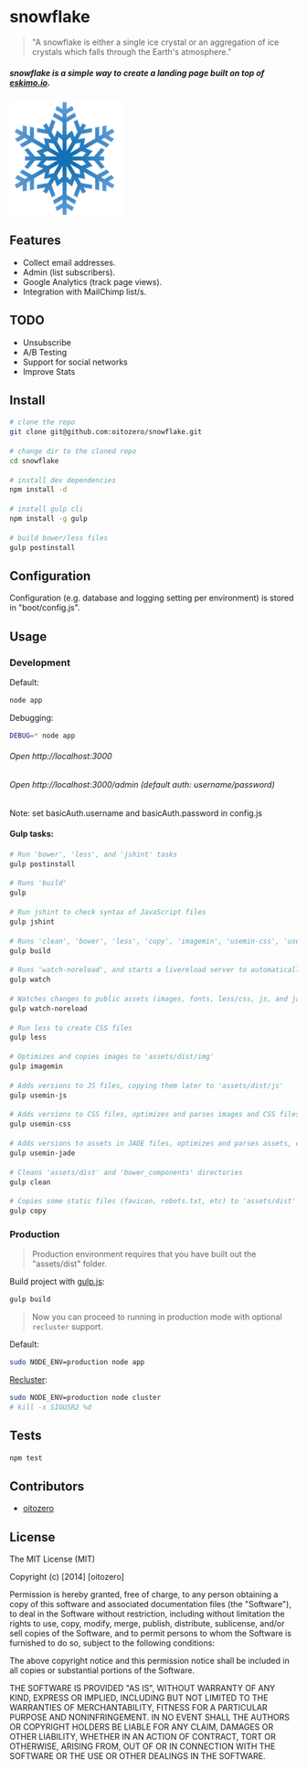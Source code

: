 
# snowflake

> "A snowflake is either a single ice crystal or an aggregation of ice crystals which falls through the Earth's atmosphere."

##### snowflake is a simple way to create a landing page built on top of [eskimo.io](https://github.com/niftylettuce/eskimo).

![snowflake](snowflake.png?raw=true)

## Features
- Collect email addresses.
- Admin (list subscribers).
- Google Analytics (track page views).
- Integration with MailChimp list/s.

## TODO
- Unsubscribe
- A/B Testing
- Support for social networks
- Improve Stats

## Install

```bash
# clone the repo
git clone git@github.com:oitozero/snowflake.git

# change dir to the cloned repo
cd snowflake

# install dev dependencies
npm install -d

# install gulp cli
npm install -g gulp

# build bower/less files
gulp postinstall
```


## Configuration

Configuration (e.g. database and logging setting per environment) is stored in "boot/config.js". 


## Usage

### Development

Default:

```bash
node app
```

Debugging:

```bash
DEBUG=* node app
```

###### Open http://localhost:3000
###### Open http://localhost:3000/admin (default auth: username/password)
Note: set basicAuth.username and basicAuth.password in config.js

#### Gulp tasks:

```bash
# Run 'bower', 'less', and 'jshint' tasks
gulp postinstall

# Runs 'build'
gulp

# Run jshint to check syntax of JavaScript files
gulp jshint

# Runs 'clean', 'bower', 'less', 'copy', 'imagemin', 'usemin-css', 'usemin-js', and 'usemin-jade'
gulp build

# Runs 'watch-noreload', and starts a livereload server to automatically refresh your browser when changes are done
gulp watch

# Watches changes to public assets (images, fonts, less/css, js, and jade files) and runs appropriate tasks ('imagemin', 'less'/'usemin-css', 'usemin-js', 'usemin-jade') to parse them
gulp watch-noreload

# Run less to create CSS files
gulp less

# Optimizes and copies images to 'assets/dist/img'
gulp imagemin

# Adds versions to JS files, copying them later to 'assets/dist/js'
gulp usemin-js

# Adds versions to CSS files, optimizes and parses images and CSS files as well, copying them later to 'assets/dist'
gulp usemin-css

# Adds versions to assets in JADE files, optimizes and parses assets, copying them later to 'assets/dist'
gulp usemin-jade

# Cleans 'assets/dist' and 'bower_components' directories
gulp clean

# Copies some static files (favicon, robots.txt, etc) to 'assets/dist'
gulp copy
```

### Production

> Production environment requires that you have built out the "assets/dist" folder.

Build project with [gulp.js](http://gulpjs.com/):

```bash
gulp build
```

> Now you can proceed to running in production mode with optional `recluster` support.

Default:

```bash
sudo NODE_ENV=production node app
```

[Recluster](https://github.com/doxout/recluster):

```bash
sudo NODE_ENV=production node cluster
# kill -s SIGUSR2 %d
```


## Tests

```bash
npm test
```


## Contributors
- [oitozero](http://oitozero.com)

## License

The MIT License (MIT)

Copyright (c) [2014] [oitozero]

Permission is hereby granted, free of charge, to any person obtaining a copy
of this software and associated documentation files (the "Software"), to deal
in the Software without restriction, including without limitation the rights
to use, copy, modify, merge, publish, distribute, sublicense, and/or sell
copies of the Software, and to permit persons to whom the Software is
furnished to do so, subject to the following conditions:

The above copyright notice and this permission notice shall be included in all
copies or substantial portions of the Software.

THE SOFTWARE IS PROVIDED "AS IS", WITHOUT WARRANTY OF ANY KIND, EXPRESS OR
IMPLIED, INCLUDING BUT NOT LIMITED TO THE WARRANTIES OF MERCHANTABILITY,
FITNESS FOR A PARTICULAR PURPOSE AND NONINFRINGEMENT. IN NO EVENT SHALL THE
AUTHORS OR COPYRIGHT HOLDERS BE LIABLE FOR ANY CLAIM, DAMAGES OR OTHER
LIABILITY, WHETHER IN AN ACTION OF CONTRACT, TORT OR OTHERWISE, ARISING FROM,
OUT OF OR IN CONNECTION WITH THE SOFTWARE OR THE USE OR OTHER DEALINGS IN THE
SOFTWARE.
